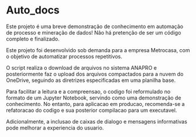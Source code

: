 # Auto_docs
 
Este projeto é uma breve demonstração de conhecimento em automação de processo e mineração de dados!
Não há pretenção de ser um código completo e finalizado.

Este projeto foi desenvolvido sob demanda para a empresa Metrocasa, com o objetivo de automatizar processos repetitivos.

O script realiza o download de arquivos no sistema ANAPRO e posteriormente faz o upload dos arquivos compactados para a nuvem do OneDrive, seguindo as diretrizes especificadas em uma planilha base.

Para facilitar a leitura e a compreensao, o codigo foi reformulado no formato de um Jupyter Notebook, servindo como uma demonstração de conhecimento. No entanto, para aplicacao em producao, recomenda-se a refatoracao do codigo e sua posterior compilacao para um executavel.

Adicionalmente, a inclusao de caixas de dialogo e mensagens informativas pode melhorar a experiencia do usuario.